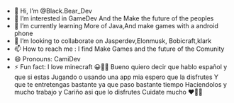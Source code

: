 - 👋 Hi, I’m @Black.Bear_Dev
- 👀 I’m interested in GameDev And the Make the future of the peoples
- 🌱 I’m currently learning More of Java,And make games with a android phone
- 💞️ I’m looking to collaborate on Jasperdev,Elonmusk, Bobicraft,klark
- 📫 How to reach me : I find Make Games and the future of the Comunity 
- 😄 Pronouns: CamiDev
- ⚡ Fun fact: I love minecraft 😀👍🏻
Bueno quiero decir que hablo español
 y que si estas Jugando o usando una app mia
espero que la disfrutes Y que te entretengas bastante ya que
paso bastante tiempo Haciendolos y mucho trabajo
y Cariño asi que lo disfrutes Cuidate mucho ❤💪🏻
<!---
BlakBearDev/BlakBearDev is a ✨ special ✨ repository because its `README.md` (this file) appears on your GitHub profile.
You can click the Preview link to take a look at your changes.
--->
